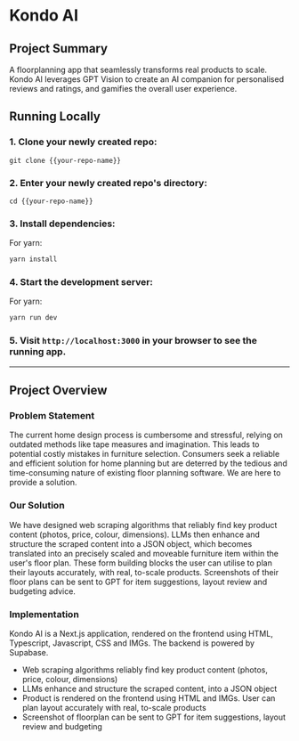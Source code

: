 # Kondo AI

## Project Summary   
A floorplanning app that seamlessly transforms real products to scale. Kondo AI leverages GPT Vision to create an AI companion for personalised reviews and ratings, and gamifies the overall user experience.

## Running Locally

### 1. Clone your newly created repo:

```
git clone {{your-repo-name}}
```

### 2. Enter your newly created repo's directory:

```
cd {{your-repo-name}}
```

### 3. Install dependencies:
For yarn:

```bash
yarn install
```

### 4. Start the development server:

For yarn:

```bash
yarn run dev
```

### 5. Visit `http://localhost:3000` in your browser to see the running app.
------
## Project Overview
### Problem Statement  
The current home design process is cumbersome and stressful, relying on outdated methods like tape measures and imagination. This leads to potential costly mistakes in furniture selection. Consumers seek a reliable and efficient solution for home planning but are deterred by the tedious and time-consuming nature of existing floor planning software. We are here to provide a solution.

### Our Solution
We have designed web scraping algorithms that reliably find key product content (photos, price, colour, dimensions). LLMs then enhance and structure the scraped content into a JSON object, which becomes translated into an precisely scaled and moveable furniture item within the user's floor plan. These form building blocks the user can utilise to plan their layouts accurately, with real, to-scale products. Screenshots of their floor plans can be sent to GPT for item suggestions, layout review and budgeting advice. 

### Implementation
Kondo AI is a Next.js application, rendered on the frontend using HTML, Typescript, Javascript, CSS and IMGs. The backend is powered by Supabase.
- Web scraping algorithms reliably find key product content (photos, price, colour, dimensions)
- LLMs enhance and structure the scraped content, into a JSON object
- Product is rendered on the frontend using HTML and IMGs. User can plan layout accurately with real, to-scale products
- Screenshot of floorplan can be sent to GPT for item suggestions, layout review and budgeting
